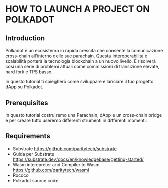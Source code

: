 # HOW TO LAUNCH A PROJECT ON POLKADOT 


## Introduction

Polkadot è un ecosistema in rapida crescita che consente la comunicazione cross-chain all'interno delle sue parachain. Questa interoperabilità e scalabilità porterà la tecnologia blockchain a un nuovo livello. E risolverà cosi una serie di problemi attuali come commissioni di transizione elevate, hard fork e TPS basso.

In questo tutorial ti spiegherò come sviluppare e lanciare il tuo progetto dApp su Polkadot.

## Prerequisites

In questo tutorial costruiremo una Parachain, dApp e un cross-chain bridge e per creare tutto useremo differenti strumenti in differenti momenti.

## Requirements

* Substrate https://github.com/paritytech/substrate
* Guida per Substrate  https://substrate.dev/docs/en/knowledgebase/getting-started/
* Wasm interepreter and Compiler to Wasm https://github.com/paritytech/wasmi
* Rococo 
* Polkadot source code





















